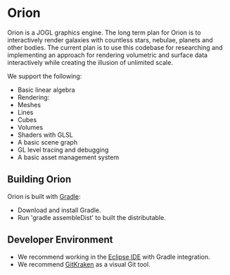 # Orion
Orion is a JOGL graphics engine. The long term plan for Orion is to interactively render galaxies with countless stars, nebulae, planets and other bodies. The current plan is to use this codebase for researching and implementing an approach for rendering volumetric and surface data interactively while creating the illusion of unlimited scale.

We support the following:
- Basic linear algebra
- Rendering:
 - Meshes
 - Lines
 - Cubes
 - Volumes
- Shaders with GLSL
- A basic scene graph
- GL level tracing and debugging
- A basic asset management system

## Building Orion
Orion is built with [Gradle](https://gradle.org/):

- Download and install Gradle.
- Run 'gradle assembleDist' to built the distributable.

## Developer Environment

- We recommend working in the [Eclipse IDE](https://www.eclipse.org/) with Gradle integration.
- We recommend [GitKraken](https://www.gitkraken.com/) as a visual Git tool.
 
